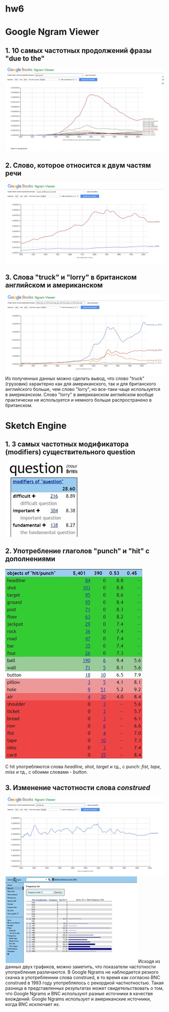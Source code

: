 # hw6
# Google Ngram Viewer
## 1. 10 самых частотных продолжений фразы "due to the"
![Alt](https://github.com/olyakharlova/hw6/blob/master/2OxU-sjmGUg.jpg)
## 2. Слово, которое относится к двум частям речи
![Alt](https://github.com/olyakharlova/hw6/blob/master/GzpWcOZrRNM.jpg)
## 3. Слова "truck" и "lorry" в британском английском и американском
![Alt](https://github.com/olyakharlova/hw6/blob/master/ARxUzwPO5kw.jpg)
Из полученных данных можно сделать вывод, что слово "truck" (грузовик) характерно как для американского, так и для британского английского больше, чем слово "lorry", но все-таки чаще используется в американском. Слово "lorry" в американском английском вообще практически не используется и немного больше распространено в британском. 
# Sketch Engine
## 1. 3 самых частотных модификатора (modifiers) существительного question
![Alt](https://github.com/olyakharlova/hw6/blob/master/Pi51yvrHTYE.jpg)
## 2. Употребление глаголов "punch" и "hit" с дополнениями 
![Alt](https://github.com/olyakharlova/hw6/blob/master/3744XSICogk.jpg)

С hit употребляются слова *headline, shot, target* и тд., с punch: *fist, tape, miss* и тд., с обоими словами - *button*. 
## 3. Изменение частотности слова *construed*
![Alt](https://github.com/olyakharlova/hw6/blob/master/dpx4NK6Znhw.jpg 'Частотность употребления в Google Ngrams')
![Alt](https://github.com/olyakharlova/hw6/blob/master/IMG_0327.JPG 'Частотность употребления в BNC')
Исходя из данных двух графиков, можно заметить, что показатели частотности употребления различаются. В Google Ngrams не наблюдается резкого скачка в употребленнии слова construed, в то время как согласно BNC construed в 1993 году употреблялось с рекордной частнотностью. Такая разница в представленных результатах может свидетельствовать о том, что Google Ngrams и BNС используют разные источники в качестве вхождений. Google Ngrams использует и американские источники, когда BNC исключает их. 
